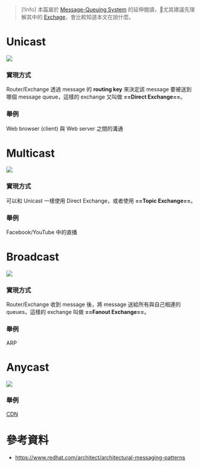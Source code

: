 >[!Info]
>本篇屬於 [Message-Queuing System](</System Design/Message-Queuing System.md>) 的延伸閱讀，尤其建議先理解其中的 [Exchage](</System Design/Message-Queuing System.md#Exchange/Router>)，會比較知道本文在說什麼。

# Unicast

![](<https://raw.githubusercontent.com/Jamison-Chen/KM-software/master/img/Unicast.png>)

### 實現方式

Router/Exchange 透過 message 的 **routing key** 來決定該 message 要被送到哪個 message queue，這樣的 exchange 又叫做 **==Direct Exchange==**。

### 舉例

Web browser (client) 與 Web server 之間的溝通

# Multicast

![](<https://raw.githubusercontent.com/Jamison-Chen/KM-software/master/img/multicast.png>)

### 實現方式

可以和 Unicast 一樣使用 Direct Exchange，或者使用 **==Topic Exchange==**。

### 舉例

Facebook/YouTube 中的直播

# Broadcast

![](<https://raw.githubusercontent.com/Jamison-Chen/KM-software/master/img/broadcast.png>)

### 實現方式

Router/Exchange 收到 message 後，將 message 送給所有與自己相連的 queues，這樣的 exchange 叫做 **==Fanout Exchange==**。

### 舉例

ARP

# Anycast

![](<https://raw.githubusercontent.com/Jamison-Chen/KM-software/master/img/anycast.png>)

### 舉例

[CDN](</Web Development/CDN.md>)

# 參考資料

- <https://www.redhat.com/architect/architectural-messaging-patterns>